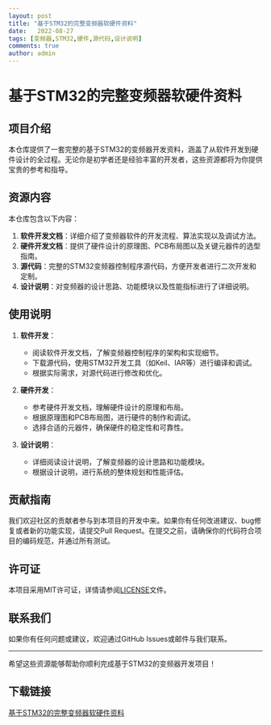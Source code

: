 ```yaml
---
layout: post
title: "基于STM32的完整变频器软硬件资料"
date:   2022-08-27
tags: [变频器,STM32,硬件,源代码,设计说明]
comments: true
author: admin
---
```

# 基于STM32的完整变频器软硬件资料

## 项目介绍

本仓库提供了一套完整的基于STM32的变频器开发资料，涵盖了从软件开发到硬件设计的全过程。无论你是初学者还是经验丰富的开发者，这些资源都将为你提供宝贵的参考和指导。

## 资源内容

本仓库包含以下内容：

1. **软件开发文档**：详细介绍了变频器软件的开发流程、算法实现以及调试方法。
2. **硬件开发文档**：提供了硬件设计的原理图、PCB布局图以及关键元器件的选型指南。
3. **源代码**：完整的STM32变频器控制程序源代码，方便开发者进行二次开发和定制。
4. **设计说明**：对变频器的设计思路、功能模块以及性能指标进行了详细说明。

## 使用说明

1. **软件开发**：
   - 阅读软件开发文档，了解变频器控制程序的架构和实现细节。
   - 下载源代码，使用STM32开发工具（如Keil、IAR等）进行编译和调试。
   - 根据实际需求，对源代码进行修改和优化。

2. **硬件开发**：
   - 参考硬件开发文档，理解硬件设计的原理和布局。
   - 根据原理图和PCB布局图，进行硬件的制作和调试。
   - 选择合适的元器件，确保硬件的稳定性和可靠性。

3. **设计说明**：
   - 详细阅读设计说明，了解变频器的设计思路和功能模块。
   - 根据设计说明，进行系统的整体规划和性能评估。

## 贡献指南

我们欢迎社区的贡献者参与到本项目的开发中来。如果你有任何改进建议、bug修复或者新的功能实现，请提交Pull Request。在提交之前，请确保你的代码符合项目的编码规范，并通过所有测试。

## 许可证

本项目采用MIT许可证，详情请参阅[LICENSE](LICENSE)文件。

## 联系我们

如果你有任何问题或建议，欢迎通过GitHub Issues或邮件与我们联系。

---

希望这些资源能够帮助你顺利完成基于STM32的变频器开发项目！

## 下载链接

[基于STM32的完整变频器软硬件资料](https://pan.quark.cn/s/4ebe5a93a296)